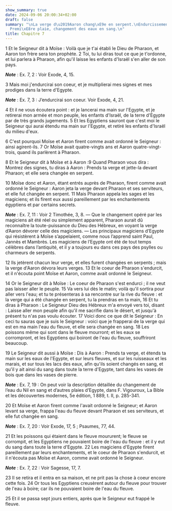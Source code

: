 ```yaml
---
show_summary: true
date: 2024-09-06 20:00:34+02:00
draft: false
summary: "\nLa verge d\u2019Aaron chang\xE9e en serpent.\nEndurcissement de Pharaon.\n\
  Premi\xE8re plaie, changement des eaux en sang.\n"
title: Chapitre 7
---
```





1 Et le Seigneur dit à Moïse : Voilà que je t'ai établi le Dieu de Pharaon, et Aaron ton frère sera ton prophète. 2 Toi, tu lui diras tout ce que je t'ordonne, et lui parlera à Pharaon, afin qu'il laisse les enfants d'Israël s'en aller de son pays.

***Note*** :  Ex. 7, 2 : Voir Exode, 4, 15.

3 Mais moi j'endurcirai son coeur, et je multiplierai mes signes et mes prodiges dans la terre d'Egypte.

***Note*** :  Ex. 7, 3 : J’endurcirai son coeur. Voir Exode, 4, 21.

4 Et il ne vous écoutera point : et je lancerai ma main sur l'Egypte, et je retirerai mon armée et mon peuple, les enfants d'Israël, de la terre d'Egypte par de très grands jugements. 5 Et les Egyptiens sauront que c'est moi le Seigneur qui aurai étendu ma main sur l'Egypte, et retiré les enfants d'Israël du milieu d'eux.


6 C'est pourquoi Moïse et Aaron firent comme avait ordonné le Seigneur : ainsi agirent-ils. 7 Or Moïse avait quatre-vingts ans et Aaron quatre-vingt-trois, quand ils parlèrent à Pharaon.


8 Et le Seigneur dit à Moïse et à Aaron :9 Quand Pharaon vous dira : Montrez des signes, tu diras à Aaron : Prends ta verge et jette-la devant Pharaon; et elle sera changée en serpent.


10 Moïse donc et Aaron, étant entrés auprès de Pharaon, firent comme avait ordonné le Seigneur : Aaron jeta la verge devant Pharaon et ses serviteurs, et elle fut changée en serpent. 11 Mais Pharaon appela les sages et les magiciens; et ils firent eux aussi pareillement par les enchantements égyptiens et par certains secrets.

***Note*** :  Ex. 7, 11 : Voir 2 Timothée, 3, 8. ― Que le changement opéré par les magiciens ait été réel ou simplement apparent, Pharaon aurait dû reconnaître la toute-puissance du Dieu des Hébreux, en voyant la verge d’Aaron dévorer celle des magiciens. ― Les principaux magiciens d’Egypte qui résistèrent à Moïse s’appelaient, comme nous l’apprend saint Paul, Jannès et Mambrès. Les magiciens de l’Egypte ont été de tout temps célèbres dans l’antiquité, et il y a toujours eu dans ces pays des psylles ou charmeurs de serpents.

12 Ils jetèrent chacun leur verge, et elles furent changées en serpents ; mais la verge d'Aaron dévora leurs verges. 13 Et le coeur de Pharaon s'endurcit, et il n'écouta point Moïse et Aaron, comme avait ordonné le Seigneur.


14 Or le Seigneur dit à Moïse : Le coeur de Pharaon s'est endurci ; il ne veut pas laisser aller le peuple. 15 Va vers lui dès le matin; voilà qu'il sortira pour aller vers l'eau; et tu te présenteras à sa rencontre sur la rive du fleuve : et la verge qui a été changée en serpent, tu la prendras en ta main, 16 Et tu diras à Pharaon : Le Seigneur Dieu des Hébreux m'a envoyé vers toi, disant : Laisse aller mon peuple afin qu'il me sacrifie dans le désert, et jusqu'à présent tu n'as pas voulu écouter. 17 Voici donc ce que dit le Seigneur : En ceci tu sauras que je suis le Seigneur : voici que je frapperai de la verge qui est en ma main l'eau du fleuve, et elle sera changée en sang. 18 Les poissons même qui sont dans le fleuve mourront; et les eaux se corrompront, et les Egyptiens qui boiront de l'eau du fleuve, souffriront beaucoup.


19 Le Seigneur dit aussi à Moïse : Dis à Aaron : Prends ta verge, et étends ta main sur les eaux de l'Egypte, et sur leurs fleuves, et sur les ruisseaux et les marais, et sur tous les lacs des eaux, afin qu'ils soient changés en sang, et qu'il y ait ainsi du sang dans toute la terre d'Egypte, tant dans les vases de bois que dans les vases de pierre.

***Note*** :  Ex. 7, 19 : On peut voir la description détaillée du changement de l’eau du Nil en sang et d’autres plaies d’Egypte, dans F. Vigouroux, La Bible et les découvertes modernes, 5e édition, 1 889, t. II, p. 285-341.


20 Et Moïse et Aaron firent comme l'avait ordonné le Seigneur; et Aaron levant sa verge, frappa l'eau du fleuve devant Pharaon et ses serviteurs, et elle fut changée en sang.

***Note*** :  Ex. 7, 20 : Voir Exode, 17, 5 ; Psaumes, 77, 44.

21 Et les poissons qui étaient dans le fleuve moururent; le fleuve se corrompit, et les Egyptiens ne pouvaient boire de l'eau du fleuve : et il y eut du sang dans toute la terre d'Egypte. 22 Les magiciens d'Egypte firent pareillement par leurs enchantements, et le coeur de Pharaon s'endurcit, et il n'écouta pas Moïse et Aaron, comme avait ordonné le Seigneur.

***Note*** :  Ex. 7, 22 : Voir Sagesse, 17, 7.

23 Il se retira et il entra en sa maison, et ne prit pas la chose à coeur encore cette fois. 24 Or tous les Egyptiens creusèrent autour du fleuve pour trouver de l'eau à boire; car ils ne pouvaient boire de l'eau du fleuve.


25 Et il se passa sept jours entiers, après que le Seigneur eut frappé le fleuve.


